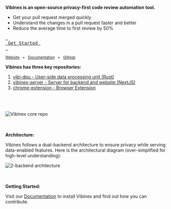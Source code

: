 **Vibinex is an open-source privacy-first code review automation tool.**

- Get your pull request merged quickly
- Understand the changes in a pull request faster and better
- Reduce the average time to first review by 50%


[<kbd> <br> Get Started <br> </kbd>](https://vibinex.com/docs/setup/providerLogin)

<sub>[Website](https://vibinex.com/) &nbsp; • &nbsp; [Documentation](https://vibinex.com/docs) &nbsp; • &nbsp; [GitHub](https://github.com/vibinex/vibinex-server)</sub>

**Vibinex has three key repositories:**

1. [vibi-dpu - User-side data processing unit (Rust)](https://github.com/vibinex/vibi-dpu)
2. [vibinex-server - Server for backend and website (NextJS)](https://github.com/vibinex/vibinex-server)
3. [chrome-extension - Browser Extension](https://github.com/vibinex/chrome-extension)

<br/>
<br/>
<br/>

<picture>
  <source media="(prefers-color-scheme: dark)" srcset="https://github.com/vibinex/.github/assets/65667944/7bf2ca92-2313-4411-bf76-cc5baf127edd">
  <source media="(prefers-color-scheme: light)" srcset="https://github.com/vibinex/.github/assets/65667944/fe874d58-1ed9-401d-9208-9fc755e18b22">
  <img alt="Vibinex core repo" src="https://github.com/vibinex/.github/assets/65667944/fe874d58-1ed9-401d-9208-9fc755e18b22">
</picture>

<br/>
<br/>
<br/>

**Architecture:**

Vibinex follows a dual-backend architecture to ensure privacy while serving data-enabled features. Here is the architectural diagram (over-simplified for high-level understanding):

<picture>
  <source media="(prefers-color-scheme: dark)" srcset="https://github.com/Alokit-Innovations/.github/assets/7858932/493b3052-b462-4bb8-a9cd-ffa8e1018960">
  <source media="(prefers-color-scheme: light)" srcset="https://github.com/Alokit-Innovations/.github/assets/7858932/d5a97883-64ef-498f-b97a-318b6675ac87">
  <img alt="2-backend architecture" src="https://github.com/Alokit-Innovations/.github/assets/7858932/d5a97883-64ef-498f-b97a-318b6675ac87">
</picture>

<br/>
<br/>
<br/>

**Getting Started:**

Visit our [Documentation](https://vibinex.com/docs) to install Vibinex and find out how you can contribute.
